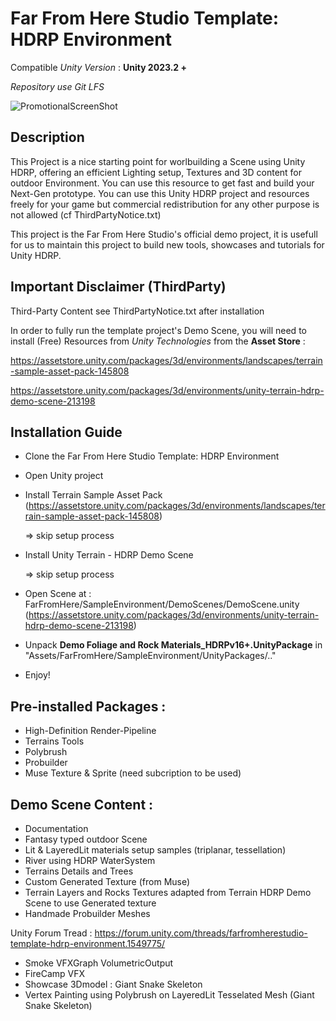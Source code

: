 # Far From Here Studio Template: HDRP Environment
Compatible *Unity Version* : **Unity 2023.2 +**

*Repository use Git LFS*

![PromotionalScreenShot](https://static.wixstatic.com/media/40e3ee_fea04cf6bb104270aaa546a0ddc71f4d~mv2.png/v1/fill/w_980,h_653,al_c,q_90,usm_0.66_1.00_0.01,enc_auto/CoverImageHDRPEnvironment.png)

## Description
This Project is a nice starting point for worlbuilding a Scene using Unity HDRP, offering an efficient Lighting setup, Textures and 3D content for outdoor Environment.
You can use this resource to get fast and build your Next-Gen prototype.
You can use this Unity HDRP project and resources freely for your game but commercial redistribution for any other purpose is not allowed (cf ThirdPartyNotice.txt)

This project is the Far From Here Studio's official demo project, it is usefull for us to maintain this project to build new tools, showcases and tutorials for Unity HDRP.

## Important Disclaimer (ThirdParty)
Third-Party Content see ThirdPartyNotice.txt after installation

In order to fully run the template project's Demo Scene, you will need to install (Free) Resources from *Unity Technologies* from the **Asset Store** :

https://assetstore.unity.com/packages/3d/environments/landscapes/terrain-sample-asset-pack-145808


https://assetstore.unity.com/packages/3d/environments/unity-terrain-hdrp-demo-scene-213198


## Installation Guide
- Clone the Far From Here Studio Template: HDRP Environment
- Open Unity project
- Install Terrain Sample Asset Pack (https://assetstore.unity.com/packages/3d/environments/landscapes/terrain-sample-asset-pack-145808)

  => skip setup process
- Install Unity Terrain - HDRP Demo Scene
  
  => skip setup process
  
- Open Scene at : FarFromHere/SampleEnvironment/DemoScenes/DemoScene.unity (https://assetstore.unity.com/packages/3d/environments/unity-terrain-hdrp-demo-scene-213198)
- Unpack **Demo Foliage and Rock Materials_HDRPv16+.UnityPackage** in "Assets/FarFromHere/SampleEnvironment/UnityPackages/.."
- Enjoy!

## Pre-installed Packages : 

- High-Definition Render-Pipeline
- Terrains Tools
- Polybrush
- Probuilder
- Muse Texture & Sprite (need subcription to be used)


## Demo Scene Content : 
- Documentation
- Fantasy typed outdoor Scene
- Lit & LayeredLit materials setup samples (triplanar, tessellation)
- River using HDRP WaterSystem
- Terrains Details and Trees
- Custom Generated Texture (from Muse)
- Terrain Layers and Rocks Textures adapted from Terrain HDRP Demo Scene to use Generated texture
- Handmade Probuilder Meshes

Unity Forum Tread : 
https://forum.unity.com/threads/farfromherestudio-template-hdrp-environment.1549775/
- Smoke VFXGraph VolumetricOutput
- FireCamp VFX
- Showcase 3Dmodel : Giant Snake Skeleton
- Vertex Painting using Polybrush on LayeredLit Tesselated Mesh (Giant Snake Skeleton)

